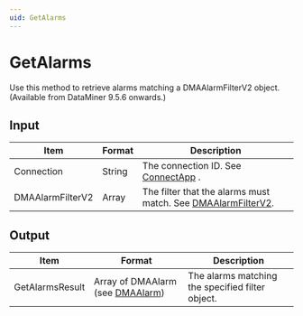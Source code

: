 ```yaml
---
uid: GetAlarms
---
```


# GetAlarms

Use this method to retrieve alarms matching a DMAAlarmFilterV2 object. (Available from DataMiner 9.5.6 onwards.)

## Input

| Item             | Format | Description                                                                                                  |
|------------------|--------|--------------------------------------------------------------------------------------------------------------|
| Connection       | String | The connection ID. See [ConnectApp](xref:ConnectApp) .                                                         |
| DMAAlarmFilterV2 | Array  | The filter that the alarms must match. See [DMAAlarmFilterV2](xref:DMAAlarmFilterV2). |

## Output

| Item            | Format                                                                   | Description                                      |
|-----------------|--------------------------------------------------------------------------|--------------------------------------------------|
| GetAlarmsResult | Array of DMAAlarm (see [DMAAlarm](xref:DMAAlarm)) | The alarms matching the specified filter object. |

